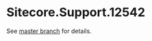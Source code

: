# Sitecore.Support.12542

See [master branch](https://github.com/sitecoresupport/Sitecore.Support.12542) for details.